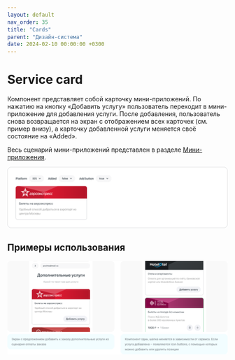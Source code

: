 ```yaml
---
layout: default
nav_order: 35
title: "Cards"
parent: "Дизайн-система"
date: 2024-02-10 00:00:00 +0300
---
```


# Service card

Компонент представляет собой карточку мини-приложений. По нажатию на кнопку «Добавить услугу»
пользователь переходит в мини-приложение для добавления услуги. После добавления, пользователь
снова возвращается на экран с отображением всех карточек (см. пример внизу), а карточку добавленной
услуги меняется своё состояние на «Added».

Весь сценарий мини-приложений представлен в разделе [Мини-приложения](/docs/marketplace/mini-apps).

![Cards](/assets/images/design/cards/frame1.png)

## Примеры использования

![Cards](/assets/images/design/cards/frame2.png)

